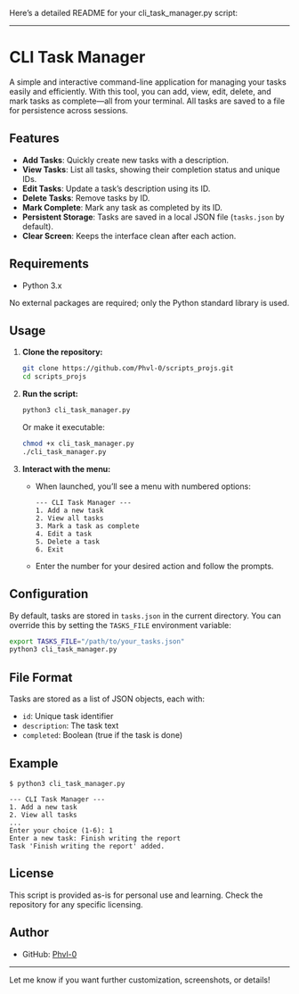 Here’s a detailed README for your cli_task_manager.py script:

---

# CLI Task Manager

A simple and interactive command-line application for managing your tasks easily and efficiently. With this tool, you can add, view, edit, delete, and mark tasks as complete—all from your terminal. All tasks are saved to a file for persistence across sessions.

## Features

- **Add Tasks**: Quickly create new tasks with a description.
- **View Tasks**: List all tasks, showing their completion status and unique IDs.
- **Edit Tasks**: Update a task’s description using its ID.
- **Delete Tasks**: Remove tasks by ID.
- **Mark Complete**: Mark any task as completed by its ID.
- **Persistent Storage**: Tasks are saved in a local JSON file (`tasks.json` by default).
- **Clear Screen**: Keeps the interface clean after each action.

## Requirements

- Python 3.x

No external packages are required; only the Python standard library is used.

## Usage

1. **Clone the repository:**
   ```bash
   git clone https://github.com/Phvl-0/scripts_projs.git
   cd scripts_projs
   ```

2. **Run the script:**
   ```bash
   python3 cli_task_manager.py
   ```
   Or make it executable:
   ```bash
   chmod +x cli_task_manager.py
   ./cli_task_manager.py
   ```

3. **Interact with the menu:**
   - When launched, you’ll see a menu with numbered options:
     ```
     --- CLI Task Manager ---
     1. Add a new task
     2. View all tasks
     3. Mark a task as complete
     4. Edit a task
     5. Delete a task
     6. Exit
     ```
   - Enter the number for your desired action and follow the prompts.

## Configuration

By default, tasks are stored in `tasks.json` in the current directory. You can override this by setting the `TASKS_FILE` environment variable:

```bash
export TASKS_FILE="/path/to/your_tasks.json"
python3 cli_task_manager.py
```

## File Format

Tasks are stored as a list of JSON objects, each with:
- `id`: Unique task identifier
- `description`: The task text
- `completed`: Boolean (true if the task is done)

## Example

```
$ python3 cli_task_manager.py

--- CLI Task Manager ---
1. Add a new task
2. View all tasks
...
Enter your choice (1-6): 1
Enter a new task: Finish writing the report
Task 'Finish writing the report' added.
```

## License

This script is provided as-is for personal use and learning. Check the repository for any specific licensing.

## Author

- GitHub: [Phvl-0](https://github.com/Phvl-0)

---

Let me know if you want further customization, screenshots, or details!
